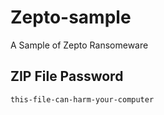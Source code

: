 # Zepto-sample
A Sample of Zepto Ransomeware

## ZIP File Password
`this-file-can-harm-your-computer`
